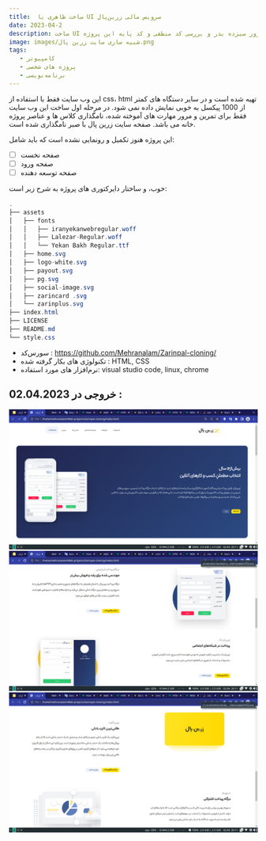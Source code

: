 ```yaml
---
title:  ساخت ظاهری یا UI سرویس مالی زرین‌پال
date: 2023-04-2
description: ساخت UI خارجی سایت خدمات زرین پال در روز سیزده بدر و بررسی کد منطقی و کد پایه این پروژه.
image: images/شبیه سازی سایت زرین پال.png
tags:
   - کامپیوتر
   - پروژه های شخصی
   - برنامه‌نویسی
---
```


این وب سایت فقط با استفاده از css، html تهیه شده است و در سایر دستگاه های کمتر از 1000 پیکسل به خوبی نمایش داده نمی شود. در مرحله اول ساخت این وب سایت فقط برای تمرین و مرور مهارت های آموخته شده، نامگذاری کلاس ها و عناصر پروژه خانه می باشد. صفحه سایت زرین پال با صبر نامگذاری شده است.

این پروژه هنوز تکمیل و رونمایی نشده است که باید شامل:

- [ ] صفحه نخست
- [ ] صفحه ورود
- [ ] صفحه توسعه دهنده

خوب، و ساختار دایرکتوری های پروژه به شرح زیر است:


```java
.
├── assets
│   ├── fonts
│   │   ├── iranyekanwebregular.woff
│   │   ├── Lalezar-Regular.woff
│   │   └── Yekan Bakh Regular.ttf
│   ├── home.svg
│   ├── logo-white.svg
│   ├── payout.svg
│   ├── pg.svg
│   ├── social-image.svg
│   ├── zarincard .svg
│   └── zarinplus.svg
├── index.html
├── LICENSE
├── README.md
└── style.css
```


- سورس‌کد : https://github.com/Mehranalam/Zarinpal-cloning/
- تکنولوژی های بکار گرفته شده : HTML, CSS
- نرم‌افزار های مورد استفاده: visual studio code, linux, chrome

## خروجی در 02.04.2023 :

<img src="https://raw.githubusercontent.com/Mehranalam/Zarinpal-cloning/main/assets/2023-04-02-201120_1366x768_scrot.png">
<img src="https://raw.githubusercontent.com/Mehranalam/Zarinpal-cloning/main/assets/2023-04-02-201128_1366x768_scrot.png">
<img src="https://raw.githubusercontent.com/Mehranalam/Zarinpal-cloning/main/assets/2023-04-02-201135_1366x768_scrot.png">
